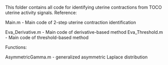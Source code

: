 This folder contains all code for identifying uterine contractions from TOCO uterine activity signals.
Reference:



Main.m              -  Main code of 2-step uterine contraction identification

Eva_Derivative.m   - Main code of derivative-based method
Eva_Threshold.m    - Main code of threshold-based method



Functions:

AsymmetricGamma.m - generalized asymmetric Laplace distribution

